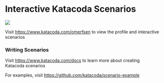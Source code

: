 # Interactive Katacoda Scenarios

[![](http://shields.katacoda.com/katacoda/omerfsen/count.svg)](https://www.katacoda.com/omerfsen "Get your profile on Katacoda.com")

Visit https://www.katacoda.com/omerfsen to view the profile and interactive scenarios

### Writing Scenarios
Visit https://www.katacoda.com/docs to learn more about creating Katacoda scenarios

For examples, visit https://github.com/katacoda/scenario-example
